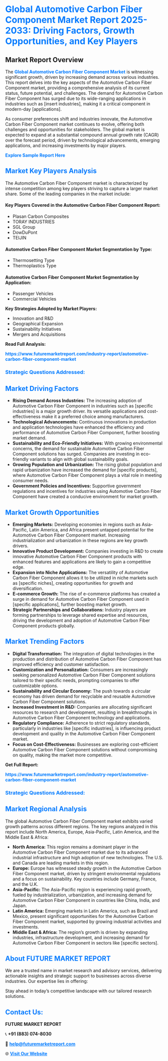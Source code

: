 <h1 style="color: #007BFF;">Global Automotive Carbon Fiber Component Market Report 2025-2033: Driving Factors, Growth Opportunities, and Key Players</h1>

<section id="overview">
<h2>Market Report Overview</h2>
<p>The <a href="https://www.futuremarketreport.com/industry-report/automotive-carbon-fiber-component-market" style="color: #007BFF; text-decoration: none;"><strong>Global Automotive Carbon Fiber Component Market</strong></a> is witnessing significant growth, driven by increasing demand across various industries. This report delves into the key aspects of the Automotive Carbon Fiber Component market, providing a comprehensive analysis of its current status, future potential, and challenges. The demand for Automotive Carbon Fiber Component has surged due to its wide-ranging applications in industries such as [insert industries], making it a critical component in modern-day [applications].</p>
<p>As consumer preferences shift and industries innovate, the Automotive Carbon Fiber Component market continues to evolve, offering both challenges and opportunities for stakeholders. The global market is expected to expand at a substantial compound annual growth rate (CAGR) over the forecast period, driven by technological advancements, emerging applications, and increasing investments by major players.</p>
</section>

<section id="overview">
<p><a href="https://www.futuremarketreport.com/request-sample/reportId=93037" style="color: #007BFF; text-decoration: none;"><strong>Explore Sample Report Here</strong></a></p>
</section>

<section id="key-players">
<h2 style="color: #007BFF;">Market Key Players Analysis</h2>
<p>The Automotive Carbon Fiber Component market is characterized by intense competition among key players striving to capture a larger market share. Some of the leading companies in the market include:</p>
<h4>Key Players Covered in the Automotive Carbon Fiber Component Report:</h4>
<ul><li>Plasan Carbon Composites</li><li>TORAY INDUSTRIES</li><li>SGL Group</li><li>DowDuPont</li><li>TEIJIN</li></ul>
<h4>Automotive Carbon Fiber Component Market Segmentation by Type:</h4>
<ul><li>Thermosetting Type</li><li>Thermoplastics Type</li></ul>

<h4>Automotive Carbon Fiber Component Market Segmentation by Application:</h4>
<ul><li>Passenger Vehicles</li><li>Commercial Vehicles</li></ul>
<p><strong>Key Strategies Adopted by Market Players:</strong></p>
<ul>
<li>Innovation and R&D</li>
<li>Geographical Expansion</li>
<li>Sustainability Initiatives</li>
<li>Mergers and Acquisitions</li>
</ul>
</section>

<section>
<p><strong>Read Full Analysis: </strong></p><a href="https://www.futuremarketreport.com/industry-report/automotive-carbon-fiber-component-market" style="color: #007BFF; text-decoration: none;"><strong>https://www.futuremarketreport.com/industry-report/automotive-carbon-fiber-component-market</strong></a>
<h3 style="color: #007BFF;">Strategic Questions Addressed:</h3>
</section>

<section id="driving-factors">
<h2 style="color: #007BFF;">Market Driving Factors</h2>
<ul>
<li><strong>Rising Demand Across Industries:</strong> The increasing adoption of Automotive Carbon Fiber Component in industries such as [specific industries] is a major growth driver. Its versatile applications and cost-effectiveness make it a preferred choice among manufacturers.</li>
<li><strong>Technological Advancements:</strong> Continuous innovations in production and application technologies have enhanced the efficiency and performance of Automotive Carbon Fiber Component, further boosting market demand.</li>
<li><strong>Sustainability and Eco-Friendly Initiatives:</strong> With growing environmental concerns, the demand for sustainable Automotive Carbon Fiber Component solutions has surged. Companies are investing in eco-friendly variants to align with global sustainability goals.</li>
<li><strong>Growing Population and Urbanization:</strong> The rising global population and rapid urbanization have increased the demand for [specific products], where Automotive Carbon Fiber Component plays a vital role in meeting consumer needs.</li>
<li><strong>Government Policies and Incentives:</strong> Supportive government regulations and incentives for industries using Automotive Carbon Fiber Component have created a conducive environment for market growth.</li>
</ul>
</section>

<section id="growth-opportunities">
<h2 style="color: #007BFF;">Market Growth Opportunities</h2>
<ul>
<li><strong>Emerging Markets:</strong> Developing economies in regions such as Asia-Pacific, Latin America, and Africa present untapped potential for the Automotive Carbon Fiber Component market. Increasing industrialization and urbanization in these regions are key growth drivers.</li>
<li><strong>Innovative Product Development:</strong> Companies investing in R&D to create innovative Automotive Carbon Fiber Component products with enhanced features and applications are likely to gain a competitive edge.</li>
<li><strong>Expansion into Niche Applications:</strong> The versatility of Automotive Carbon Fiber Component allows it to be utilized in niche markets such as [specific niches], creating opportunities for growth and diversification.</li>
<li><strong>E-commerce Growth:</strong> The rise of e-commerce platforms has created a surge in demand for Automotive Carbon Fiber Component used in [specific applications], further boosting market growth.</li>
<li><strong>Strategic Partnerships and Collaborations:</strong> Industry players are forming partnerships to leverage shared expertise and resources, driving the development and adoption of Automotive Carbon Fiber Component products globally.</li>
</ul>
</section>

<section id="trending-factors">
<h2 style="color: #007BFF;">Market Trending Factors</h2>
<ul>
<li><strong>Digital Transformation:</strong> The integration of digital technologies in the production and distribution of Automotive Carbon Fiber Component has improved efficiency and customer satisfaction.</li>
<li><strong>Customization and Personalization:</strong> Consumers are increasingly seeking personalized Automotive Carbon Fiber Component solutions tailored to their specific needs, prompting companies to offer customizable options.</li>
<li><strong>Sustainability and Circular Economy:</strong> The push towards a circular economy has driven demand for recyclable and reusable Automotive Carbon Fiber Component solutions.</li>
<li><strong>Increased Investment in R&D:</strong> Companies are allocating significant resources to research and development, resulting in breakthroughs in Automotive Carbon Fiber Component technology and applications.</li>
<li><strong>Regulatory Compliance:</strong> Adherence to strict regulatory standards, particularly in industries like [specific industries], is influencing product development and quality in the Automotive Carbon Fiber Component market.</li>
<li><strong>Focus on Cost-Effectiveness:</strong> Businesses are exploring cost-efficient Automotive Carbon Fiber Component solutions without compromising on quality, making the market more competitive.</li>
</ul>
</section>

<section>
<p><strong>Get Full Report: </strong></p><a href="https://www.futuremarketreport.com/industry-report/automotive-carbon-fiber-component-market" style="color: #007BFF; text-decoration: none;"><strong>https://www.futuremarketreport.com/industry-report/automotive-carbon-fiber-component-market</strong></a>
<h3 style="color: #007BFF;">Strategic Questions Addressed:</h3>
</section>


<section id="regional-analysis">
<h2 style="color: #007BFF;">Market Regional Analysis</h2>
<p>The global Automotive Carbon Fiber Component market exhibits varied growth patterns across different regions. The key regions analyzed in this report include North America, Europe, Asia-Pacific, Latin America, and the Middle East & Africa:</p>
<ul>
<li><strong>North America:</strong> This region remains a dominant player in the Automotive Carbon Fiber Component market due to its advanced industrial infrastructure and high adoption of new technologies. The U.S. and Canada are leading markets in this region.</li>
<li><strong>Europe:</strong> Europe has witnessed steady growth in the Automotive Carbon Fiber Component market, driven by stringent environmental regulations and a focus on sustainability. Key countries include Germany, France, and the U.K.</li>
<li><strong>Asia-Pacific:</strong> The Asia-Pacific region is experiencing rapid growth, fueled by industrialization, urbanization, and increasing demand for Automotive Carbon Fiber Component in countries like China, India, and Japan.</li>
<li><strong>Latin America:</strong> Emerging markets in Latin America, such as Brazil and Mexico, present significant opportunities for the Automotive Carbon Fiber Component market, supported by growing industrial activities and investments.</li>
<li><strong>Middle East & Africa:</strong> The region’s growth is driven by expanding industries, infrastructure development, and increasing demand for Automotive Carbon Fiber Component in sectors like [specific sectors].</li>
</ul>
</section>

<footer>
<h2 style="color: #007BFF;">About FUTURE MARKET REPORT</h2>
<p>We are a trusted name in market research and advisory services, delivering actionable insights and strategic support to businesses across diverse industries. Our expertise lies in offering:</p>

<p>Stay ahead in today’s competitive landscape with our tailored research solutions.</p>

<h2 style="color: #007BFF;">Contact Us:</h2>
<p><strong>FUTURE MARKET REPORT</strong></p>
<p>📞 <strong>+91 (883) 074-8030</strong></p>
<p>📧 <strong><a href="mailto:help@futuremarketreport.com" style="color: #007BFF;">help@futuremarketreport.com</a></strong></p>
<p>🌐 <strong><a href="https://www.futuremarketreport.com/" style="color: #007BFF;">Visit Our Website</a></strong></p>
</footer>